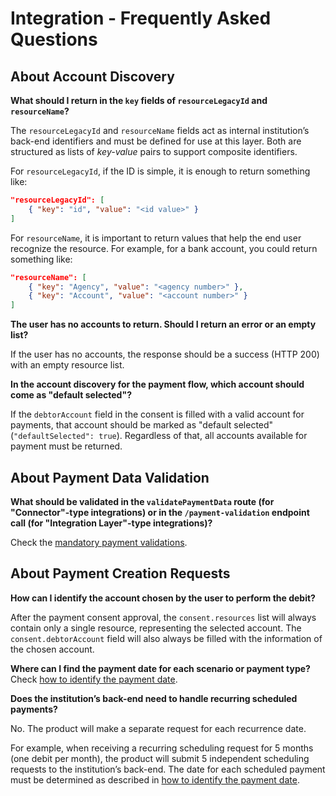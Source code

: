 # Integration - Frequently Asked Questions

## About Account Discovery

**What should I return in the `key` fields of `resourceLegacyId` and `resourceName`?**

The `resourceLegacyId` and `resourceName` fields act as internal institution’s back-end identifiers and must be defined for use at this layer. Both are structured as lists of *key-value* pairs to support composite identifiers.

For `resourceLegacyId`, if the ID is simple, it is enough to return something like:

```json
"resourceLegacyId": [
    { "key": "id", "value": "<id value>" }
]
```

For `resourceName`, it is important to return values that help the end user recognize the resource. For example, for a bank account, you could return something like:

```json
"resourceName": [
    { "key": "Agency", "value": "<agency number>" },
    { "key": "Account", "value": "<account number>" }
]
```

**The user has no accounts to return. Should I return an error or an empty list?**

If the user has no accounts, the response should be a success (HTTP 200) with an empty resource list.

**In the account discovery for the payment flow, which account should come as "default selected"?**

If the `debtorAccount` field in the consent is filled with a valid account for payments, that account should be marked as "default selected" (`"defaultSelected": true`). Regardless of that, all accounts available for payment must be returned.

## About Payment Data Validation

**What should be validated in the `validatePaymentData` route (for "Connector"-type integrations) or in the `/payment-validation` endpoint call (for "Integration Layer"-type integrations)?**

Check the [mandatory payment validations](/eng/integration-connector/recommendations/payment-validations/readme.md).

## About Payment Creation Requests

**How can I identify the account chosen by the user to perform the debit?**

After the payment consent approval, the `consent.resources` list will always contain only a single resource, representing the selected account.
The `consent.debtorAccount` field will also always be filled with the information of the chosen account.

**Where can I find the payment date for each scenario or payment type?**
Check [how to identify the payment date](/eng/integration-connector/recommendations/payment-scenarios/readme.md#How%20to%20Identify%20the%20Payment%20Date).

**Does the institution’s back-end need to handle recurring scheduled payments?**

No. The product will make a separate request for each recurrence date.

For example, when receiving a recurring scheduling request for 5 months (one debit per month), the product will submit 5 independent scheduling requests to the institution’s back-end. The date for each scheduled payment must be determined as described in [how to identify the payment date](/eng/integration-connector/recommendations/payment-scenarios/readme.md#How%20to%20Identify%20the%20Payment%20Date).
